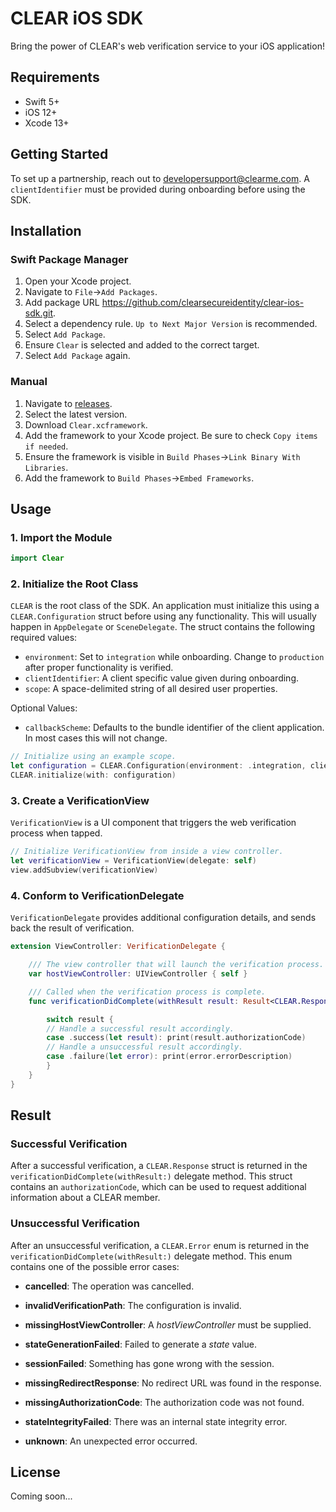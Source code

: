 # CLEAR iOS SDK

Bring the power of CLEAR's web verification service to your iOS application!

## Requirements

* Swift 5+
* iOS 12+
* Xcode 13+

## Getting Started

To set up a partnership, reach out to developersupport@clearme.com. A `clientIdentifier` must be provided during onboarding before using the SDK.

## Installation

### Swift Package Manager

1. Open your Xcode project.
2. Navigate to `File`->`Add Packages`.
3. Add package URL https://github.com/clearsecureidentity/clear-ios-sdk.git.
4. Select a dependency rule. `Up to Next Major Version` is recommended.
5. Select `Add Package`.
6. Ensure `Clear` is selected and added to the correct target.
7. Select `Add Package` again.

### Manual

1. Navigate to [releases](https://github.com/clearsecureidentity/clear-ios-sdk/releases).
2. Select the latest version.
3. Download `Clear.xcframework`.
4. Add the framework to your Xcode project. Be sure to check `Copy items if needed`.
5. Ensure the framework is visible in `Build Phases`->`Link Binary With Libraries`.
6. Add the framework to `Build Phases`->`Embed Frameworks`.

## Usage

### 1. Import the Module

```swift
import Clear
```

### 2. Initialize the Root Class

`CLEAR` is the root class of the SDK. An application must initialize this using a `CLEAR.Configuration` struct before using any functionality. This will usually happen in `AppDelegate` or `SceneDelegate`. The struct contains the following required values:

* `environment`: Set to `integration` while onboarding. Change to `production` after proper functionality is verified.
* `clientIdentifier`: A client specific value given during onboarding.
* `scope`: A space-delimited string of all desired user properties.

Optional Values:
* `callbackScheme`: Defaults to the bundle identifier of the client application. In most cases this will not change.

```swift
// Initialize using an example scope.
let configuration = CLEAR.Configuration(environment: .integration, clientIdentifier: "my-client-id", scope: "email given_name")
CLEAR.initialize(with: configuration)
```

### 3. Create a VerificationView

`VerificationView` is a UI component that triggers the web verification process when tapped.

```swift
// Initialize VerificationView from inside a view controller.
let verificationView = VerificationView(delegate: self)
view.addSubview(verificationView)
```

### 4. Conform to VerificationDelegate

`VerificationDelegate` provides additional configuration details, and sends back the result of verification.

```swift
extension ViewController: VerificationDelegate {

    /// The view controller that will launch the verification process.
    var hostViewController: UIViewController { self }

    /// Called when the verification process is complete.
    func verificationDidComplete(withResult result: Result<CLEAR.Response, CLEAR.Error>) {

        switch result {
        // Handle a successful result accordingly.
        case .success(let result): print(result.authorizationCode)
        // Handle a unsuccessful result accordingly.
        case .failure(let error): print(error.errorDescription)
        }
    }
}
```

## Result

### Successful Verification

After a successful verification, a `CLEAR.Response` struct is returned in the `verificationDidComplete(withResult:)` delegate method. This struct contains an `authorizationCode`, which can be used to request additional information about a CLEAR member.

### Unsuccessful Verification

After an unsuccessful verification, a `CLEAR.Error` enum is returned in the `verificationDidComplete(withResult:)` delegate method. This enum contains one of the possible error cases:
            
* **cancelled**: The operation was cancelled.

* **invalidVerificationPath**: The configuration is invalid.

* **missingHostViewController**: A *hostViewController* must be supplied.

* **stateGenerationFailed**: Failed to generate a *state* value.

* **sessionFailed**: Something has gone wrong with the session.

* **missingRedirectResponse**: No redirect URL was found in the response.

* **missingAuthorizationCode**: The authorization code was not found.

* **stateIntegrityFailed**: There was an internal state integrity error.

* **unknown**: An unexpected error occurred.

## License

Coming soon...
